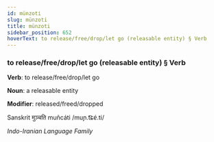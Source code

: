 ```yaml
---
id: münzoti
slug: münzoti
title: münzoti
sidebar_position: 652
hoverText: to release/free/drop/let go (releasable entity) § Verb
---
```


### to release/free/drop/let go (releasable entity) § Verb

**Verb**: to release/free/drop/let go

**Noun**: a releasable entity

**Modifier**: released/freed/dropped

Sanskrit मुञ्चति muñcáti  /muɲ.t͡ɕɐ́.ti/

*Indo-Iranian Language Family*